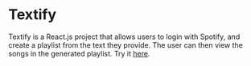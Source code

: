 # Textify
Textify is a React.js project that allows users to login with Spotify, and create a playlist from the text they provide. The user can then view the songs in the generated playlist. Try it [here](https://fklc.github.io/Textify/).